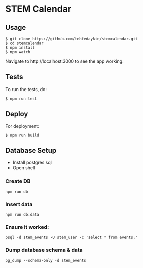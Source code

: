 # STEM Calendar


## Usage

```shell
$ git clone https://github.com/tehfedaykin/stemcalendar.git
$ cd stemcalendar
$ npm install
$ npm watch
```

Navigate to http://localhost:3000 to see the app working.

## Tests

To run the tests, do:

```shell
$ npm run test
```

## Deploy

For deployment:

```shell
$ npm run build
```


## Database Setup

* Install postgres sql
* Open shell

### Create DB

`npm run db`

### Insert data

`npm run db:data`

### Ensure it worked:

`psql -d stem_events -U stem_user -c 'select * from events;'`

### Dump database schema & data

`pg_dump --schema-only -d stem_events`

